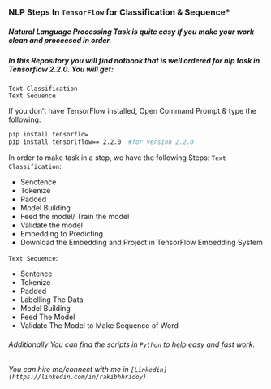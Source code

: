 ### NLP Steps In ```TensorFlow``` for ****Classification & Sequence*****

##### Natural Language Processing Task is quite easy if you make your work clean and proceesed in order.

##### In this Repository you will find notbook that is well ordered for nlp task in Tensorflow 2.2.0. You will get:

``` 
Text Classification 
Text Sequence
```

If you don’t have TensorFlow installed, Open Command Prompt & type the following:
```bash
pip install tensorflow
pip install tensorlflow== 2.2.0  #for version 2.2.0
```

In order to make task in a step, we have the following Steps:
```Text Classification```:
-	Senctence
-	Tokenize
-	Padded
-	Model Building
-	Feed the model/ Train the model
-	Validate the model
-	Embedding to Predicting
-	Download the Embedding and Project in TensorFlow Embedding System

 ```Text Sequence```:

-	Sentence
-	Tokenize 
-	Padded 
-	Labelling The Data
-	Model Building
-	Feed The Model
-	Validate The Model to Make Sequence of Word


###### Additionally You can find the scripts in ```Python``` to help easy and fast work.

###### You can hire me/connect with me in ```[Linkedin](https://linkedin.com/in/rakibhhridoy)```
